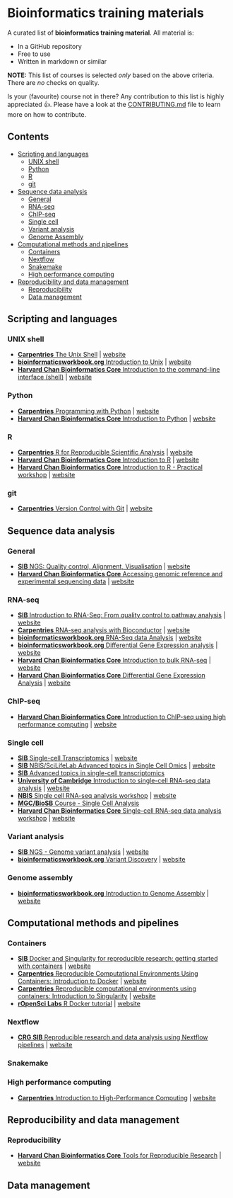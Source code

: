 # Bioinformatics training materials

A curated list of **bioinformatics training material**. All material is:

- In a GitHub repository
- Free to use
- Written in markdown or similar

**NOTE:** This list of courses is selected *only* based on the above criteria. There are *no* checks on quality. 
 
Is your (favourite) course not in there? Any contribution to this list is highly appreciated :+1:. Please have a look at the [CONTRIBUTING.md](CONTRIBUTING.md) file to learn more on how to contribute.

## Contents

- [Scripting and languages](#scripting-and-languages)
  - [UNIX shell](#unix-shell)
  - [Python](#python)
  - [R](#R)
  - [git](#git)
- [Sequence data analysis](#sequence-data-analysis)
  - [General](#general)  
  - [RNA-seq](#rna-seq)
  - [ChIP-seq](#chip-seq)
  - [Single cell](#single-cell)
  - [Variant analysis](#variant-analysis)
  - [Genome Assembly](#genome-assembly)
- [Computational methods and pipelines](#computational-methods-and-pipelines)
  - [Containers](#containers)
  - [Nextflow](#nextflow)
  - [Snakemake](#snakemake) 
  - [High performance computing](#high-performance-computing)
- [Reproducibility and data management](#reproducibility-and-data-management)
  - [Reproducibility](#reproducibility)
  - [Data management](#data-management)

## Scripting and languages

### UNIX shell

- [**Carpentries** The Unix Shell](https://github.com/swcarpentry/shell-novice) | [website](https://swcarpentry.github.io/shell-novice/)
- [**bioinformaticsworkbook.org** Introduction to Unix](https://github.com/ISUgenomics/bioinformatics-workbook) | [website](https://bioinformaticsworkbook.org/Appendix/Unix/unix-basics-1.html#gsc.tab=0)
- [**Harvard Chan Bioinformatics Core** Introduction to the command-line interface (shell)](https://github.com/hbctraining/Intro-to-shell-flipped) | [website](https://hbctraining.github.io/Intro-to-shell-flipped/schedule/links-to-lessons.html)


### Python

- [**Carpentries** Programming with Python](https://github.com/swcarpentry/python-novice-inflammation) | [website](https://swcarpentry.github.io/python-novice-inflammation/)
- [**Harvard Chan Bioinformatics Core** Introduction to Python](https://github.com/hbctraining/Training-modules) | [website](https://hbctraining.github.io/Training-modules/Python/)

### R

- [**Carpentries** R for Reproducible Scientific Analysis](https://github.com/swcarpentry/r-novice-gapminder) | [website](https://swcarpentry.github.io/r-novice-gapminder/)
- [**Harvard Chan Bioinformatics Core** Introduction to R](https://github.com/hbctraining/Intro-to-R-flipped) | [website](https://hbctraining.github.io/Intro-to-R-flipped/schedules/links-to-lessons.html)
- [**Harvard Chan Bioinformatics Core** Introduction to R - Practical workshop](https://github.com/hbctraining/Training-modules) | [website](https://hbctraining.github.io/Training-modules/IntroR_practical_online_resource/)

### git

- [**Carpentries** Version Control with Git](https://github.com/swcarpentry/git-novice) | [website](https://swcarpentry.github.io/git-novice/)

## Sequence data analysis

### General

- [**SIB** NGS: Quality control, Alignment, Visualisation](https://github.com/sib-swiss/NGS-introduction-training) | [website](https://sib-swiss.github.io/NGS-introduction-training/)
- [**Harvard Chan Bioinformatics Core** Accessing genomic reference and experimental sequencing data](https://github.com/hbctraining/Accessing_public_genomic_data) | [website](https://hbctraining.github.io/Accessing_public_genomic_data/)

### RNA-seq

- [**SIB** Introduction to RNA-Seq: From quality control to pathway analysis](https://github.com/sib-swiss/RNAseq-introduction-training) | [website](https://sib-swiss.github.io/RNAseq-introduction-training/)
- [**Carpentries** RNA-seq analysis with Bioconductor](https://github.com/carpentries-incubator/bioc-rnaseq) | [website](https://carpentries-incubator.github.io/bioc-rnaseq/)
- [**bioinformaticsworkbook.org** RNA-Seq data Analysis](https://github.com/ISUgenomics/bioinformatics-workbook) | [website](https://bioinformaticsworkbook.org/dataAnalysis/RNA-Seq/RNA-SeqIntro/RNAseq-using-a-genome.html#gsc.tab=0)
- [**bioinformaticsworkbook.org** Differential Gene Expression analysis](https://github.com/ISUgenomics/bioinformatics-workbook) | [website](https://bioinformaticsworkbook.org/dataAnalysis/RNA-Seq/RNA-SeqIntro/Differential-Expression-Analysis.html#gsc.tab=0)
- [**Harvard Chan Bioinformatics Core** Introduction to bulk RNA-seq](https://github.com/hbctraining/Intro-to-rnaseq-hpc-salmon-flipped) | [website](https://hbctraining.github.io/Intro-to-rnaseq-hpc-salmon-flipped/schedule/links-to-lessons.html)
- [**Harvard Chan Bioinformatics Core** Differential Gene Expression Analysis](https://github.com/hbctraining/DGE_workshop_salmon_online) | [website](https://hbctraining.github.io/DGE_workshop_salmon_online/schedule/links-to-lessons.html)

### ChIP-seq

- [**Harvard Chan Bioinformatics Core** Introduction to ChIP-seq using high performance computing](https://github.com/hbctraining/Intro-to-ChIPseq) | [website](https://hbctraining.github.io/Intro-to-ChIPseq/)

### Single cell

- [**SIB** Single-cell Transcriptomics](https://github.com/sib-swiss/single-cell-training/) | [website](https://sib-swiss.github.io/single-cell-training/latest/)
- [**SIB** NBIS/SciLifeLab Advanced topics in Single Cell Omics](https://github.com/NBISweden/single-cell_sib_scilifelab_2021) | [website](https://nbisweden.github.io/single-cell_sib_scilifelab_2021/)
- [**SIB** Advanced topics in single-cell transcriptomics](https://github.com/fmicompbio/adv_scrnaseq_2020)
- [**University of Cambridge** Introduction to single-cell RNA-seq data analysis](https://github.com/bioinformatics-core-shared-training/UnivCambridge_ScRnaSeq_Nov2021/) | [website](https://bioinformatics-core-shared-training.github.io/UnivCambridge_ScRnaSeq_Nov2021/)
- [**NBIS** Single cell RNA-seq analysis workshop](https://github.com/nbisweden/workshop-scRNAseq) | [website](https://nbisweden.github.io/workshop-scRNAseq/)
- [**MGC/BioSB** Course - Single Cell Analysis](https://github.com/LeidenCBC/MGC-BioSB-SingleCellAnalysis2021)
- [**Harvard Chan Bioinformatics Core** Single-cell RNA-seq data analysis workshop](https://github.com/hbctraining/scRNA-seq_online) | [website](https://hbctraining.github.io/scRNA-seq_online/schedule/links-to-lessons.html)

### Variant analysis

- [**SIB** NGS - Genome variant analysis](https://github.com/sib-swiss/NGS-variants-training/) | [website](https://sib-swiss.github.io/NGS-variants-training/)
- [**bioinformaticsworkbook.org** Variant Discovery](https://github.com/ISUgenomics/bioinformatics-workbook) | [website](https://bioinformaticsworkbook.org/dataAnalysis/VariantCalling/variant-calling-index.html#gsc.tab=0)

### Genome assembly

- [**bioinformaticsworkbook.org** Introduction to Genome Assembly](https://github.com/ISUgenomics/bioinformatics-workbook) | [website](https://bioinformaticsworkbook.org/dataAnalysis/GenomeAssembly/Intro_GenomeAssembly.html#gsc.tab=0)

## Computational methods and pipelines

### Containers

- [**SIB** Docker and Singularity for reproducible research: getting started with containers](https://github.com/sib-swiss/containers-introduction-training) | [website](https://sib-swiss.github.io/containers-introduction-training/latest/)
- [**Carpentries** Reproducible Computational Environments Using Containers: Introduction to Docker](https://github.com/carpentries-incubator/docker-introduction) | [website](https://carpentries-incubator.github.io/docker-introduction/)
- [**Carpentries** Reproducible computational environments using containers: Introduction to Singularity](https://github.com/carpentries-incubator/singularity-introduction) | [website](https://carpentries-incubator.github.io/singularity-introduction/)
- [**rOpenSci Labs** R Docker tutorial](https://github.com/jsta/r-docker-tutorial) | [website](https://jsta.github.io/r-docker-tutorial/)

### Nextflow

- [**CRG SIB** Reproducible research and data analysis using Nextflow pipelines](https://github.com/biocorecrg/SIB_course_nextflow_Nov_2021) | [website](https://biocorecrg.github.io/SIB_course_nextflow_Nov_2021/docs/)

### Snakemake

### High performance computing

- [**Carpentries** Introduction to High-Performance Computing](https://github.com/carpentries-incubator/hpc-intro) | [website](https://carpentries-incubator.github.io/hpc-intro/)

## Reproducibility and data management

### Reproducibility

- [**Harvard Chan Bioinformatics Core** Tools for Reproducible Research](https://github.com/hbctraining/reproducibility-tools) | [website](https://hbctraining.github.io/reproducibility-tools/)

## Data management

